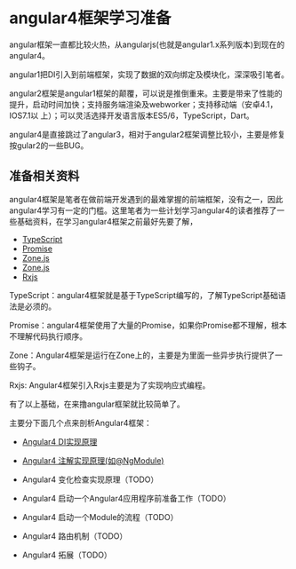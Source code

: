 # angular4框架学习准备

angular框架一直都比较火热，从angularjs(也就是angular1.x系列版本)到现在的angular4。

angular1把DI引入到前端框架，实现了数据的双向绑定及模块化，深深吸引笔者。

angular2框架是angular1框架的颠覆，可以说是推倒重来。主要是带来了性能的提升，启动时间加快；支持服务端渲染及webworker；支持移动端（安卓4.1，IOS7.1以 上）；可以灵活选择开发语言版本ES5/6，TypeScript，Dart。

angular4是直接跳过了angular3，相对于angular2框架调整比较小，主要是修复按gular2的一些BUG。

## 准备相关资料

angular4框架是笔者在做前端开发遇到的最难掌握的前端框架，没有之一，因此angular4学习有一定的门槛。这里笔者为一些计划学习angular4的读者推荐了一些基础资料，在学习angular4框架之前最好先要了解，

* [TypeScript](https://www.tslang.cn/docs/home.html)
* [Promise](https://developer.mozilla.org/en-US/docs/Web/JavaScript/Reference/Global_Objects/Promise)
* [Zone.js](http://www.cnblogs.com/whitewolf/p/zone-js.html)
* [Zone.js](https://blog.thoughtram.io/angular/2016/01/22/understanding-zones.html)
* [Rxjs](https://www.gitbook.com/book/buctwbzs/rxjs/details)


TypeScript：angular4框架就是基于TypeScript编写的，了解TypeScript基础语法是必须的。

Promise：angular4框架使用了大量的Promise，如果你Promise都不理解，根本不理解代码执行顺序。

Zone：Angular4框架是运行在Zone上的，主要是为里面一些异步执行提供了一些钩子。

Rxjs: Angular4框架引入Rxjs主要是为了实现响应式编程。


有了以上基础，在来撸angular框架就比较简单了。

主要分下面几个点来剖析Angular4框架：

* [Angular4 DI实现原理](https://github.com/numsg/web-dev/blob/master/03angular/docs/Angular4%20DI%E5%AE%9E%E7%8E%B0%E5%8E%9F%E7%90%86.md)

* [Angular4 注解实现原理(如@NgModule)](https://github.com/numsg/web-dev/blob/master/03angular/docs/Angular4%20%E6%B3%A8%E8%A7%A3%E5%AE%9E%E7%8E%B0%E5%8E%9F%E7%90%86.md)

* Angular4 变化检查实现原理（TODO）

* Angular4 启动一个Angular4应用程序前准备工作（TODO）

* Angular4 启动一个Module的流程（TODO）

* Angular4 路由机制（TODO）

* Angular4 拓展（TODO）


